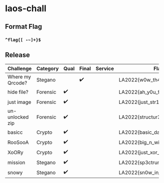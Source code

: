 # laos-chall

## Format Flag

### `^flag{[ -~]+}$` ### 

## Release

| Challenge             | Category  | Qual               | Final              | Service               | Flag                         |
|-----------------------|-----------|--------------------|--------------------|-----------------------|------------------------------|
| Where my Qrcode?      | Stegano   |                    |:heavy_check_mark:  |                       | LA2022{w0w_th4nk55}          |
| hide file?            | Forensic  |:heavy_check_mark:  |                    |                       | LA2022{ah_y0u_f1nd_m3}       |
| just image            | Forensic  |:heavy_check_mark:  |                    |                       | LA2022{just_str1ng5}         |
| un-unlocked zip       | Forensic  |:heavy_check_mark:  |                    |                       | LA2022{structur3_of_z1p}     |
| basicc                | Crypto    |:heavy_check_mark:  |                    |                       | LA2022{basic_data_f0rmat}    |
| RooSooA               | Crypto    |:heavy_check_mark:  |                    |                       | LA2022{big_n_with_small_e}   |
| XoORy                 | Crypto    |:heavy_check_mark:  |                    |                       | LA2022{just_xor_logic_things}|
| mission               | Stegano   |:heavy_check_mark:  |                    |                       | LA2022{sp3ctrum_is_waku_waku}|
| snowy                 | Stegano   |:heavy_check_mark:  |                    |                       | LA2022{sn0w_in_space}        |
